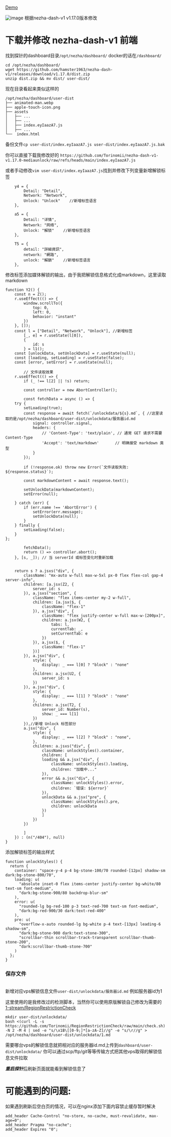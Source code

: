 [Demo](https://uptime.fcos.dev/)

![image](https://raw.githubusercontent.com/Torinomii/nezha-dash-v1-v1.17.0-mediaunlock/refs/heads/main/unlock.png)
根据nezha-dash-v1 v1.17.0版本修改


# 下载并修改 nezha-dash-v1 前端
找到探针的dashboard目录```/opt/nezha/dashboard/```
docker的话在```/dashboard/```
```
cd /opt/nezha/dashboard/
wget https://github.com/hamster1963/nezha-dash-v1/releases/download/v1.17.0/dist.zip
unzip dist.zip && mv dist/ user-dist/
```
现在目录看起来类似这样的
```
/opt/nezha/dashboard/user-dist
├── animated-man.webp
├── apple-touch-icon.png
├── assets
│   ├── ...
│   ├── ...
│   ├── index.eyIaazA7.js
│   ├── ...
└──  index.html
```
备份文件```cp user-dist/index.eyIaazA7.js user-dist/index.eyIaazA7.js.bak```

你可以直接下载我修改好的 ```https://github.com/Torinomii/nezha-dash-v1-v1.17.0-mediaunlock/raw/refs/heads/main/index.eyIaazA7.js```

或者手动修改```vim user-dist/index.eyIaazA7.js```找到并修改下列变量新增解锁标签

```
    y4 = {
        Detail: "Detail",
        Network: "Network",
        Unlock: "Unlock"	//新增标签语言
    },
	
	a5 = {
        Detail: "详情",
        Network: "网络",
        Unlock: "解锁"	//新增标签语言
    },
	
	T5 = {
        detail: "詳細資訊",
        network: "網路",
        unlock: "解鎖"	//新增标签语言
    },
```
修改标签添加媒体解锁的输出，由于我把解锁信息格式化成markdown，这里读取markdown
```
function Y2() {
    const n = Z();
    r.useEffect(() => {
        window.scrollTo({
            top: 0,
            left: 0,
            behavior: "instant"
        })
    }, []);
    const l = ["Detail", "Network", "Unlock"], //新增标签
        [_, e] = r.useState(l[0]),
        {
            id: s
        } = l1();
	const [unlockData, setUnlockData] = r.useState(null);
    const [loading, setLoading] = r.useState(false);
    const [error, setError] = r.useState(null);
	
	    // 文件读取效果
    r.useEffect(() => {
        if (_ !== l[2] || !s) return;

        const controller = new AbortController();
        
        const fetchData = async () => {
    try {
        setLoading(true);
        const response = await fetch(`/unlockdata/${s}.md`, { //这里读取的是/opt/nezha/dashboard/user-dist/unlockdata/服务器id.md
            signal: controller.signal,
            headers: {
                // 'Content-Type': 'text/plain', // 通常 GET 请求不需要 Content-Type
                'Accept': 'text/markdown'       // 明确接受 markdown 类型
            } 
        });
        
        if (!response.ok) throw new Error(`文件读取失败: ${response.status}`);
        
        const markdownContent = await response.text(); 
        
        setUnlockData(markdownContent);
        setError(null);
        
    } catch (err) {
        if (err.name !== 'AbortError') {
            setError(err.message);
            setUnlockData(null);
        }
    } finally {
        setLoading(false);
    }
};

        fetchData();
        return () => controller.abort();
    }, [s, _]); // 当 serverId 或标签变化时重新加载
	
	
    return s ? a.jsxs("div", {
        className: "mx-auto w-full max-w-5xl px-0 flex flex-col gap-4 server-info",
        children: [a.jsx(Z2, {
            server_id: s
        }), a.jsxs("section", {
            className: "flex items-center my-2 w-full",
            children: [a.jsx($, {
                className: "flex-1"
            }), a.jsx("div", {
                className: "flex justify-center w-full max-w-[200px]",
                children: a.jsx(W2, {
                    tabs: l,
                    currentTab: _,
                    setCurrentTab: e
                })
            }), a.jsx($, {
                className: "flex-1"
            })]
        }), a.jsx("div", {
            style: {
                display: _ === l[0] ? "block" : "none"
            },
            children: a.jsx(U2, {
                server_id: s
            })
        }), a.jsx("div", {
            style: {
                display: _ === l[1] ? "block" : "none"
            },
            children: a.jsx(T2, {
                server_id: Number(s),
                show: _ === l[1]
            })
        }),//新增 Unlock 标签部分
		a.jsx("div", { 
			style: { 
				display: _ === l[2] ? "block" : "none",
			},
			children: a.jsxs("div", {
				className: unlockStyles().container,
				children: [
				loading && a.jsx("div", {
					className: unlockStyles().loading,
					children: "加载中..."
				}),
				error && a.jsx("div", {
					className: unlockStyles().error,
					children: `错误: ${error}`
				}),
				unlockData && a.jsx("pre", {
					className: unlockStyles().pre,
					children: unlockData
				})
				]
			})
		})
		
		]
    }) : (n("/404"), null)
}
```
添加解锁标签的输出样式
```
function unlockStyles() {
  return {
    container: "space-y-4 p-4 bg-stone-100/70 rounded-[12px] shadow-sm dark:bg-stone-800/70",
    loading: u(
      "absolute inset-0 flex items-center justify-center bg-white/80 text-sm font-medium",
      "dark:bg-stone-900/80 backdrop-blur-sm"
    ),
    error: u(
      "rounded-lg bg-red-100 p-3 text-red-700 text-sm font-medium",
      "dark:bg-red-900/30 dark:text-red-400"
    ),
    pre: u(
      "overflow-x-auto rounded-lg bg-white p-4 text-[13px] leading-6 shadow-sm",
      "dark:bg-stone-900 dark:text-stone-300",
      "scrollbar-thin scrollbar-track-transparent scrollbar-thumb-stone-200",
      "dark:scrollbar-thumb-stone-700"
    )
  };
}
```
### 保存文件 
\
 新增对应vps解锁信息文件```user-dist/unlockdata/服务器id.md``` 例如服务器id为1

这里使用的是我修改过的检测脚本，当然你可以使用原版解锁自己修改为需要的 [1-stream/RegionRestrictionCheck](https://github.com/1-stream/RegionRestrictionCheck)
```
mkdir user-dist/unlockdata/
bash <(curl -L -s https://github.com/Torinomii/RegionRestrictionCheck/raw/main/check.sh) -N 2 -M 4 | sed -e "s/\x1B\[[0-9;]*[a-zA-Z]//g" -e "s/\r//g" > /opt/nezha/dashboard/user-dist/unlockdata/1.md
```
需要哪台vps的解锁信息就把相对应的服务器id.md上传到```dashboard/user-dist/unlockdata/```
你可以通过scp/ftp/git等等传输方式把其他vps取得的解锁信息文件拉取

***重启探针***后刷新页面就能看到解锁信息了

# 可能遇到的问题:
如果遇到刷新后空白页的情况，可以在nginx添加下面内容禁止缓存暂时解决
```
add_header Cache-Control "no-store, no-cache, must-revalidate, max-age=0";
add_header Pragma "no-cache";
add_header Expires "0";
```
